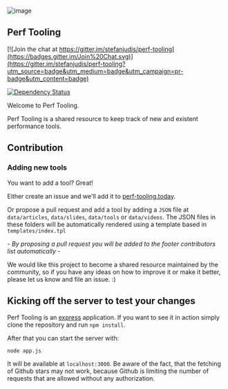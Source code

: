 ![image](https://raw.githubusercontent.com/stefanjudis/perf-tooling/master/perf-tooling.jpg)

## Perf Tooling

[![Join the chat at https://gitter.im/stefanjudis/perf-tooling](https://badges.gitter.im/Join%20Chat.svg)](https://gitter.im/stefanjudis/perf-tooling?utm_source=badge&utm_medium=badge&utm_campaign=pr-badge&utm_content=badge)

[![Dependency Status](https://david-dm.org/stefanjudis/perf-tooling.svg)](https://david-dm.org/stefanjudis/perf-tooling)

Welcome to Perf Tooling.

Perf Tooling is a shared resource to keep track of new and existent performance tools.

## Contribution

### Adding new tools

You want to add a tool? Great!

Either create an issue and we'll add it to [perf-tooling.today](http://perf-tooling.today).

Or propose a pull request and add a tool by adding a `JSON` file at `data/articles`, `data/slides`, `data/tools` or `data/videos`. The JSON files in these folders will be automatically rendered using a template based in `templates/index.tpl`

*- By proposing a pull request you will be added to the footer contributors list automatically -*

We would like this project to become a shared resource maintained by the community, so if you have any ideas on how to improve it or make it better, please let us know and file an issue. :)


## Kicking off the server to test your changes

Perf Tooling is an [express](http://expressjs.com/) application. If you want to see it in action simply clone the repository and run `npm install`.

After that you can start the server with:

```
node app.js
```

It will be available at `localhost:3000`.
Be aware of the fact, that the fetching of Github stars may not work, because Github is limiting the number of requests that are allowed without any authorization.
